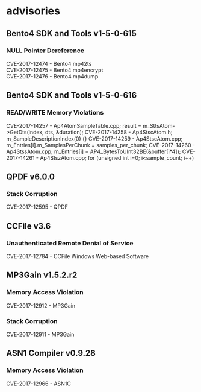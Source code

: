# advisories
## Bento4 SDK and Tools v1-5-0-615
### NULL Pointer Dereference
CVE-2017-12474 - Bento4 mp42ts  
CVE-2017-12475 - Bento4 mp4encrypt   
CVE-2017-12476 - Bento4 mp4dump  

## Bento4 SDK and Tools v1-5-0-616
### READ/WRITE Memory Violations
CVE-2017-14257 - Ap4AtomSampleTable.cpp; result = m_SttsAtom->GetDts(index, dts, &duration);
CVE-2017-14258 - Ap4StscAtom.h; m_SampleDescriptionIndex(0) {}
CVE-2017-14259 - Ap4StscAtom.cpp; m_Entries[i].m_SamplesPerChunk = samples_per_chunk;
CVE-2017-14260 - Ap4StssAtom.cpp; m_Entries[i] = AP4_BytesToUInt32BE(&buffer[i*4]);
CVE-2017-14261 - Ap4StszAtom.cpp; for (unsigned int i=0; i<sample_count; i++)

## QPDF v6.0.0
### Stack Corruption
CVE-2017-12595 - QPDF   

## CCFile v3.6
### Unauthenticated Remote Denial of Service 
CVE-2017-12784 - CCFile Windows Web-based Software   

## MP3Gain v1.5.2.r2
### Memory Access Violation  
CVE-2017-12912 - MP3Gain    
### Stack Corruption  
CVE-2017-12911 - MP3Gain 

## ASN1 Compiler v0.9.28
### Memory Access Violation
CVE-2017-12966 - ASN1C  
